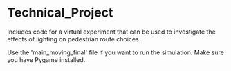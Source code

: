 # Technical_Project
Includes code for a virtual experiment that can be used to investigate the effects of lighting on pedestrian route choices.

Use the 'main_moving_final' file if you want to run the simulation. Make sure you have Pygame installed.

